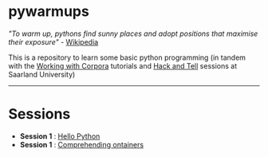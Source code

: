 # pywarmups 


*"To warm up, pythons find sunny places and adopt positions that maximise their exposure"* - [Wikipedia](https://en.wikipedia.org/wiki/Ectotherm#Adaptations)

This is a repository to learn some basic python programming (in tandem with the [Working with Corpora](https://github.com/interrogator/wwc) tutorials and [Hack and Tell](https://github.com/alvations/usaarhat-repo) sessions at Saarland University)

----

Sessions
====

 - **Session 1** : [Hello Python](https://github.com/usaarhat/pywarmups/blob/master/session1.md)
 - **Session 1** : [Comprehending ontainers](https://github.com/usaarhat/pywarmups/blob/master/session2.md)
